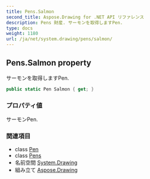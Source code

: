 ```yaml
---
title: Pens.Salmon
second_title: Aspose.Drawing for .NET API リファレンス
description: Pens 財産. サーモンを取得しますPen.
type: docs
weight: 1180
url: /ja/net/system.drawing/pens/salmon/
---
```

## Pens.Salmon property

サーモンを取得しますPen.

```csharp
public static Pen Salmon { get; }
```

### プロパティ値

サーモンPen.

### 関連項目

* class [Pen](../../pen/)
* class [Pens](../)
* 名前空間 [System.Drawing](../../pens/)
* 組み立て [Aspose.Drawing](../../../)


